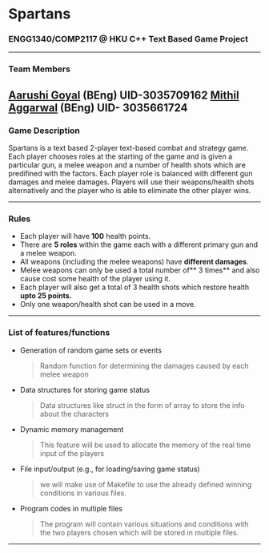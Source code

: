 # Spartans 
### ENGG1340/COMP2117 @ HKU C++ Text Based Game Project
------------
### Team Members ###
[Aarushi Goyal](https://github.com/aarushi26-sys "Aarushi Goyal") (BEng)
UID-3035709162
[Mithil Aggarwal](http://github.com/dotus "Mithil Aggarwal")  (BEng) 
UID- 3035661724
------------
### Game Description ###
Spartans is a text based 2-player text-based combat and strategy game. Each player chooses roles at the starting of the game and is given a particular gun, a melee weapon and a number of health shots which are predifined with the factors. Each player role is balanced with different gun damages and melee damages. Players will use their weapons/health shots alternatively and the player who is able to eliminate the other player wins.

------------

### Rules ###

- Each player will have **100** health points.
- There are **5 roles** within the game each with a different primary gun and a melee weapon.
-  All weapons (including the melee weapons) have **different damages**.
- Melee weapons can only be used a total number of** 3 times** and also cause cost some health of the player using it.
-  Each player will also get a total of 3 health shots which restore health **upto 25 points.** 
-  Only one weapon/health shot can be used in a move. 


------------

### List of  features/functions
- Generation of random game sets or events 
  > Random function for determining the damages caused by each melee weapon
- Data structures for storing game status
  > Data structures like struct in the form of array to store the info about the characters 
- Dynamic memory management
  >This feature will be used to allocate the memory of the real time input of the players 
- File input/output (e.g., for loading/saving game status)
  >we will make use of Makefile to use the already defined winning conditions in various       files.
- Program codes in multiple files
  > The program will contain various situations and conditions with the two players chosen which will be stored in multiple files.

------------

